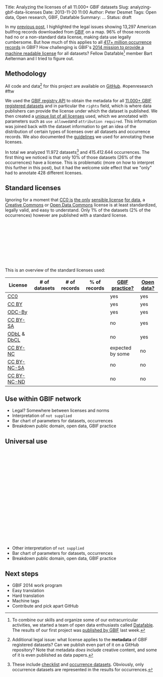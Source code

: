 Title: Analyzing the licenses of all 11.000+ GBIF datasets
Slug: analyzing-gbif-data-licenses
Date: 2013-11-20 11:00
Author: Peter Desmet
Tags: Open data, Open research, GBIF, Datafable
Summary: ...
Status: draft

<script src="http://d3js.org/d3.v3.min.js"></script>
<script src="http://datafable.github.io/gbif-data-licenses/charts/js/nv.d3.min.js"></script>
<script src="http://datafable.github.io/gbif-data-licenses/charts/js/charts.js"></script>
<link href="http://datafable.github.io/gbif-data-licenses/charts/css/nv.d3.min.css" rel="stylesheet" type="text/css">

In my [previous post](|filename|illegal-bullfrogs.md), I highlighted the legal issues showing 13,297 American bullfrog records downloaded from [GBIF](http://www.gbif.org) on a map. 96% of those records had no or a non-standard data license, making data use legally cumbersome. But how much of this applies to all [417+ million occurrence records](http://www.gbif.org/occurrence) in GBIF? How challenging is GBIF's [2014 mission to provide a machine readable license](|filename|gbif-data-license.md) for all datasets? Fellow Datafable[^1] member Bart Aelterman and I tried to figure out.

[^1]: To combine our skills and organize some of our extracurricular activities, we started a team of open data enthusiasts called [Datafable](https://twitter.com/datafable). The results of our first project was [published by GBIF](http://www.gbif.org/page/2991) last week.

## Methodology

All code and data[^2] for this project are available on [GitHub](https://github.com/Datafable/gbif-data-licenses). #openresearch #ftw

[^2]: Additional legal issue: what license applies to the **metadata** of GBIF registered datasets? Can we publish even part of it on a GitHub repository? Note that metadata *does* include creative content, and some of it is even published as data papers.

We used the [GBIF registry API](http://www.gbif.org/developer/registry) to obtain the metadata for all [11.000+ GBIF registered datasets](http://www.gbif.org/dataset/) and in particular the `rights` field, which is where data publishers can provide the license under which the dataset is published. We then created a [unique list of all licenses](https://github.com/Datafable/gbif-data-licenses/blob/master/data/licenses.csv) used, which we annotated with parameters such as `use allowed`and `attribution required`. This information was joined back with the dataset information to get an idea of the distribution of certain types of licenses over all datasets and occurrence records. We also documented the [guidelines](https://github.com/Datafable/gbif-data-licenses/blob/master/guidelines.md) we used for annotating these licenses.

In total we analyzed 11.972 datasets[^3] and 415.412.644 occurrences. The first thing we noticed is that only 10% of those datasets (26% of the occurrences) have a license. This is problematic (more on how to interpret this further in this post), but it had the welcome side effect that we "only" had to annotate 428 different licenses.

[^3]: These include [checklist](http://www.gbif.org/dataset/search?type=CHECKLIST) and [occurrence datasets](http://www.gbif.org/dataset/search?type=OCCURRENCE). Obviously, only occurrence datasets are represented in the results for occurrences.

## Standard licenses

Ignoring for a moment that [CC0 is](http://www.canadensys.net/2012/why-we-should-publish-our-data-under-cc0) [the only](http://blog.datadryad.org/2011/10/05/why-does-dryad-use-cc0/) [sensible license](http://doi.org/10.6084/m9.figshare.799766) [for data](|filename|gbif-data-license.md), a [Creative Commons](http://creativecommons.org/licenses/) or [Open Data Commons](http://opendatacommons.org/licenses/) license is at least standardized, legally valid, and easy to understand. Only 1% of the datasets (2% of the occurrences) however are published with a standard license.

<div class="clearfix">
    <svg id="chart1" class="chart" style="float:left; width: 50%;"></svg>
    <svg id="chart2" class="chart" style="float:left; width: 50%;"></svg>
</div>

This is an overview of the standard licenses used:

License | # of datasets | # of records | % of records | [GBIF practice?](https://dl.dropboxusercontent.com/u/639486/GBIF_Consultation_Standard_Data_Licences.pdf) | [Open data?](http://opendefinition.org/okd/)
--- | --- | --- | --- | --- | ---
[CC0](http://creativecommons.org/publicdomain/zero/1.0/) |||| yes | yes
[CC BY](http://creativecommons.org/licenses/by/3.0/) |||| yes | yes
[ODC-By](http://opendatacommons.org/licenses/by/1.0/) |||| yes | yes
[CC BY-SA](http://creativecommons.org/licenses/by-sa/3.0/) |||| no | yes
[ODbL](http://opendatacommons.org/licenses/odbl/1.0/) & [DbCL](http://opendatacommons.org/licenses/dbcl/1.0/) |||| no | yes
[CC BY-NC](http://creativecommons.org/licenses/by-nc/3.0/) |||| expected by some | no
[CC BY-NC-SA](http://creativecommons.org/licenses/by-nc-sa/3.0/) |||| no | no
[CC BY-NC-ND](http://creativecommons.org/licenses/by-nc-nd/3.0/) |||| no | no

## Use within GBIF network

* Legal? Somewhere between licenses and norms
* Interpretation of `not supplied`
* Bar chart of parameters for datasets, occurrences
* Breakdown public domain, open data, GBIF practice

## Universal use

<div><svg id="chart3" class="chart"></svg></div>

<div><svg id="chart4" class="chart"></svg></div>

* Other interpretation of `not supplied`
* Bar chart of parameters for datasets, occurrences
* Breakdown public domain, open data, GBIF practice

## Next steps

* GBIF 2014 work program
* Easy translation
* Hard translation
* Machine tags
* Contribute and pick apart GitHub
